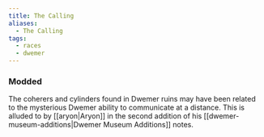 ```yaml
---
title: The Calling
aliases:
  - The Calling
tags:
  - races
  - dwemer
---
```

### Modded
The coherers and cylinders found in Dwemer ruins may have been related to the mysterious Dwemer ability to communicate at a distance. This is alluded to by [[aryon|Aryon]] in the second addition of his [[dwemer-museum-additions|Dwemer Museum Additions]] notes.

[^1]: [[oaab-grazelands|OAAB Grazelands]]